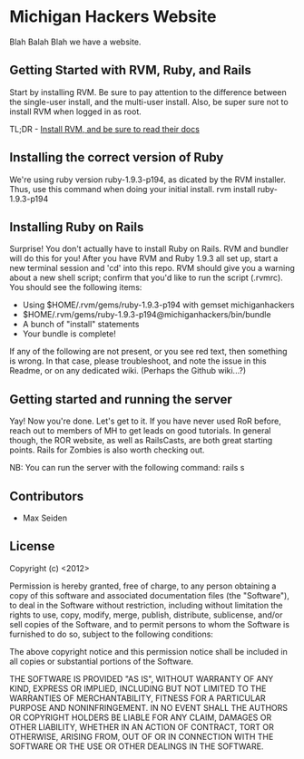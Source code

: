 # Michigan Hackers Website
Blah Balah Blah we have a website.

## Getting Started with RVM, Ruby, and Rails
Start by installing RVM. Be sure to pay attention to the difference between the
single-user install, and the multi-user install. Also, be super sure not to
install RVM when logged in as root. 

TL;DR - [Install RVM, and be sure to read their docs](https://rvm.io/rvm/install/#explained)

## Installing the correct version of Ruby
We're using ruby version ruby-1.9.3-p194, as dicated by the RVM installer. Thus,
use this command when doing your initial install.
    rvm install ruby-1.9.3-p194

## Installing Ruby on Rails
Surprise! You don't actually have to install Ruby on Rails. RVM and bundler will
do this for you! After you have RVM and Ruby 1.9.3 all set up, start a new
terminal session and 'cd' into this repo. RVM should give you a warning about a
new shell script; confirm that you'd like to run the script (.rvmrc). You should
see the following items:

* Using $HOME/.rvm/gems/ruby-1.9.3-p194 with gemset michiganhackers
* $HOME/.rvm/gems/ruby-1.9.3-p194@michiganhackers/bin/bundle
* A bunch of "install" statements
* Your bundle is complete!

If any of the following are not present, or you see red text, then something is
wrong. In that case, please troubleshoot, and note the issue in this Readme, or
on any dedicated wiki. (Perhaps the Github wiki...?)

## Getting started and running the server
Yay! Now you're done. Let's get to it. If you have never used RoR before, reach
out to members of MH to get leads on good tutorials. In general though, the ROR
website, as well as RailsCasts, are both great starting points. Rails for
Zombies is also worth checking out. 

NB: You can run the server with the following command: 
    rails s

## Contributors
* Max Seiden

## License
Copyright (c) <2012> <Michigan Hackers> 

Permission is hereby granted, free of charge, to any person obtaining a copy of
this software and associated documentation files (the "Software"), to deal in
the Software without restriction, including without limitation the rights to
use, copy, modify, merge, publish, distribute, sublicense, and/or sell copies of
the Software, and to permit persons to whom the Software is furnished to do so,
subject to the following conditions:

The above copyright notice and this permission notice shall be included in all
copies or substantial portions of the Software.

THE SOFTWARE IS PROVIDED "AS IS", WITHOUT WARRANTY OF ANY KIND, EXPRESS OR
IMPLIED, INCLUDING BUT NOT LIMITED TO THE WARRANTIES OF MERCHANTABILITY, FITNESS
FOR A PARTICULAR PURPOSE AND NONINFRINGEMENT. IN NO EVENT SHALL THE AUTHORS OR
COPYRIGHT HOLDERS BE LIABLE FOR ANY CLAIM, DAMAGES OR OTHER LIABILITY, WHETHER
IN AN ACTION OF CONTRACT, TORT OR OTHERWISE, ARISING FROM, OUT OF OR IN
CONNECTION WITH THE SOFTWARE OR THE USE OR OTHER DEALINGS IN THE SOFTWARE.
